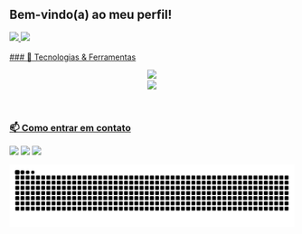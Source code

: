 ## Bem-vindo(a) ao meu perfil!

 <div>
  <a href="https://github.com/AlbertoMarinho">
  <img height="180em" src="https://github-readme-stats.vercel.app/api?username=AlbertoMarinho&show_icons=true&theme=dark&include_all_commits=true&count_private=true&cache_seconds=1800"/>
  <img height="180em" src="https://github-readme-stats.vercel.app/api/top-langs/?username=AlbertoMarinho&layout=compact&langs_count=6&theme=dark"/>
</div>
<div style="display: inline_block"><br>
 ### 🚀 Tecnologias & Ferramentas
 
<p align="center">
  <img src="https://skillicons.dev/icons?i=cs,dotnet,js,html,css,react,nodejs,bootstrap" /><br/>
  <img src="https://skillicons.dev/icons?i=mongodb,postgres,git,github,azure,docker,postman,visualstudio,vscode,rabbitmq" />
</p>

</div>
 
 <br>
 
### 📫 Como entrar em contato

<a href="https://www.instagram.com/alberto_marinho762/" target="_blank"><img src="https://img.shields.io/badge/-Instagram-%23E4405F?style=for-the-badge&logo=instagram&logoColor=white" target="_blank"></a> 
<a href="https://mail.google.com/mail/?view=cm&fs=1&to=albertomarinho51@gmail.com"><img src="https://img.shields.io/badge/-Gmail-%23333?style=for-the-badge&logo=gmail&logoColor=white" target="_blank"></a> 
<a href="https://www.linkedin.com/in/albertomarinho4/" target="_blank"><img src="https://img.shields.io/badge/-LinkedIn-%230077B5?style=for-the-badge&logo=linkedin&logoColor=white" target="_blank"></a>
 
<picture>
  <source media="(prefers-color-scheme: dark)" srcset="https://raw.githubusercontent.com/AlbertoMarinho/AlbertoMarinho/output/github-contribution-grid-snake-dark.svg">
  <source media="(prefers-color-scheme: light)" srcset="https://raw.githubusercontent.com/AlbertoMarinho/AlbertoMarinho/output/github-contribution-grid-snake.svg">
  <img alt="github contribution grid snake animation" src="https://raw.githubusercontent.com/AlbertoMarinho/AlbertoMarinho/output/github-contribution-grid-snake.svg">
</picture>

</div>
